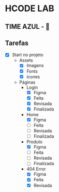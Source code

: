 # HCODE LAB

## TIME AZUL - 💙

## Tarefas

- [x] Start no projeto
  - Assets
    - [x] Imagens
    - [x] Fonts
    - [x] ícones
  
  - Páginas
    - Login
      - [x] Figma
      - [X] Feita
      - [X] Revisada
      - [X] Finalizada
    - Home
      - [x] Figma
      - [ ] Feita
      - [ ] Revisada
      - [ ] Finalizada
    - Produto
      - [x] Figma
      - [ ] Feita
      - [ ] Revisada
      - [ ] Finalizada
    - 404 Error
      - [X] Figma
      - [X] Feita
      - [X] Revisada

